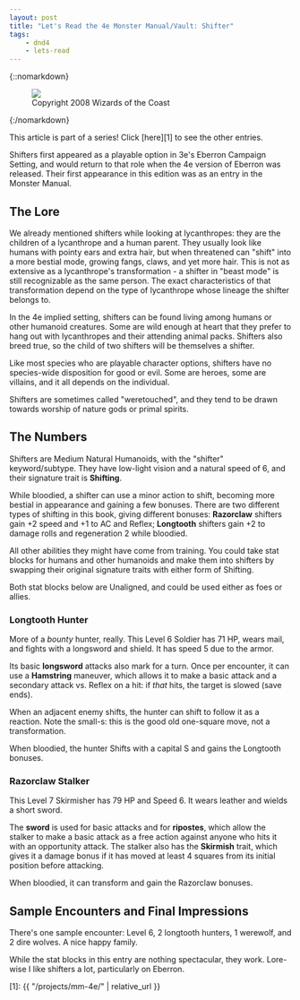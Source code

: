 ```yaml
---
layout: post
title: "Let's Read the 4e Monster Manual/Vault: Shifter"
tags:
    - dnd4
    - lets-read
---
```


{::nomarkdown}
<figure class="right">
  <img src="{{ "/assets/wir-mm-4e-ettercap.png" | absolute_url }}"/>
  <figcaption>
    Copyright 2008 Wizards of the Coast
  </figcaption>
</figure>
{:/nomarkdown}

This article is part of a series! Click [here][1] to see the other entries.

Shifters first appeared as a playable option in 3e's Eberron Campaign Setting,
and would return to that role when the 4e version of Eberron was released. Their
first appearance in this edition was as an entry in the Monster Manual.

## The Lore

We already mentioned shifters while looking at lycanthropes: they are the
children of a lycanthrope and a human parent. They usually look like humans with
pointy ears and extra hair, but when threatened can "shift" into a more bestial
mode, growing fangs, claws, and yet more hair. This is not as extensive as a
lycanthrope's transformation - a shifter in "beast mode" is still recognizable
as the same person. The exact characteristics of that transformation depend
on the type of lycanthrope whose lineage the shifter belongs to.

In the 4e implied setting, shifters can be found living among humans or other
humanoid creatures. Some are wild enough at heart that they prefer to hang out
with lycanthropes and their attending animal packs. Shifters also breed true, so
the child of two shifters will be themselves a shifter.

Like most species who are playable character options, shifters have no
species-wide disposition for good or evil. Some are heroes, some are villains,
and it all depends on the individual.

Shifters are sometimes called "weretouched", and they tend to be drawn towards
worship of nature gods or primal spirits.

## The Numbers

Shifters are Medium Natural Humanoids, with the "shifter" keyword/subtype. They
have low-light vision and a natural speed of 6, and their signature trait is
**Shifting**.

While bloodied, a shifter can use a minor action to shift, becoming more bestial
in appearance and gaining a few bonuses. There are two different types of
shifting in this book, giving different bonuses: **Razorclaw** shifters gain +2
speed and +1 to AC and Reflex; **Longtooth** shifters gain +2 to damage rolls
and regeneration 2 while bloodied.

All other abilities they might have come from training. You could take stat
blocks for humans and other humanoids and make them into shifters by swapping
their original signature traits with either form of Shifting.

Both stat blocks below are Unaligned, and could be used either as foes or
allies.

### Longtooth Hunter

More of a _bounty_ hunter, really. This Level 6 Soldier has 71 HP, wears mail,
and fights with a longsword and shield. It has speed 5 due to the armor.

Its basic **longsword** attacks also mark for a turn. Once per encounter, it can
use a **Hamstring** maneuver, which allows it to make a basic attack and a
secondary attack vs. Reflex on a hit: if _that_ hits, the target is slowed (save
ends).

When an adjacent enemy shifts, the hunter can shift to follow it as a
reaction. Note the small-s: this is the good old one-square move, not a
transformation.

When bloodied, the hunter Shifts with a capital S and gains the Longtooth
bonuses.

### Razorclaw Stalker

This Level 7 Skirmisher has 79 HP and Speed 6. It wears leather and wields a
short sword.

The **sword** is used for basic attacks and for **ripostes**, which allow the
stalker to make a basic attack as a free action against anyone who hits it with
an opportunity attack. The stalker also has the **Skirmish** trait, which gives
it a damage bonus if it has moved at least 4 squares from its initial position
before attacking.

When bloodied, it can transform and gain the Razorclaw bonuses.

## Sample Encounters and Final Impressions

There's one sample encounter: Level 6, 2 longtooth hunters, 1 werewolf, and 2
dire wolves. A nice happy family.

While the stat blocks in this entry are nothing spectacular, they
work. Lore-wise I like shifters a lot, particularly on Eberron.

[1]: {{ "/projects/mm-4e/" | relative_url }}
